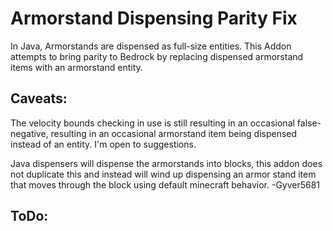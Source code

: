 # Armorstand Dispensing Parity Fix

In Java, Armorstands are dispensed as full-size entities. This Addon attempts to bring parity to Bedrock by replacing dispensed armorstand items with an armorstand entity.

## Caveats:

The velocity bounds checking in use is still resulting in an occasional false-negative, resulting in an occasional armorstand item being dispensed instead of an entity. I'm open to suggestions.

Java dispensers will dispense the armorstands into blocks, this addon does not duplicate this and instead will wind up dispensing an armor stand item that moves through the block using default minecraft behavior.
-Gyver5681

## ToDo:
